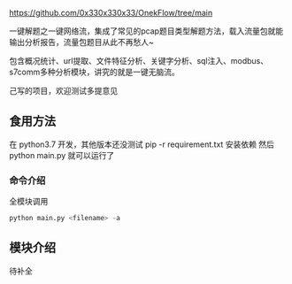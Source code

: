 https://github.com/0x330x330x33/OnekFlow/tree/main

一键解题之一键网络流，集成了常见的pcap题目类型解题方法，载入流量包就能输出分析报告，流量包题目从此不再愁人~

包含概况统计、url提取、文件特征分析、关键字分析、sql注入、modbus、s7comm多种分析模块，讲究的就是一键无脑流。

己写的项目，欢迎测试多提意见

## 食用方法

在 python3.7 开发，其他版本还没测试
pip -r requirement.txt 安装依赖
然后 python main.py 就可以运行了

### 命令介绍

全模块调用
```py
python main.py <filename> -a 
```

## 模块介绍

待补全

